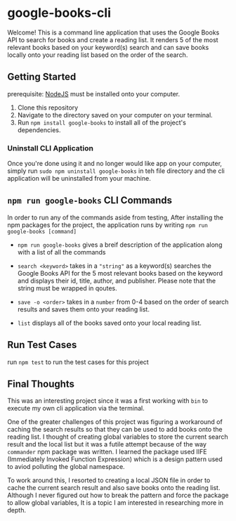 # google-books-cli

Welcome! This is a command line application that uses the Google Books API to search for books and create a reading list. It renders 5 of the most relevant books based on your keyword(s) search and can save books locally onto your reading list based on the order of the search. 


## Getting Started

prerequisite: [NodeJS](https://nodejs.org/) must be installed onto your computer. 

1. Clone this repository 
2. Navigate to the directory saved on your computer on your terminal. 
3. Run `npm install google-books` to install all of the project's dependencies. 

### Uninstall CLI Application 
Once you're done using it and no longer would like app on your computer, simply run `sudo npm uninstall google-books` in teh file directory and the cli application will be uninstalled from your machine. 

## `npm run google-books` CLI Commands

In order to run any of the commands aside from testing, After installing the npm packages for the project, the application runs by writing `npm run google-books [command]`

- `npm run google-books` gives a breif description of the application along with a list of all the commands

- `search <keyword>` takes in a `"string"` as a keyword(s) searches the Google Books API for the 5 most relevant books based on the keyword and displays their id, title, author, and publisher. Please note that the string must be wrapped in qoutes. 

- `save -o <order>` takes in a `number` from 0-4 based on the order of search results and saves them onto your reading list. 

- `list` displays all of the books saved onto your local reading list. 

## Run Test Cases

run `npm test` to run the test cases for this project

## Final Thoughts

This was an interesting project since it was a first working with `bin` to execute my own cli application via the terminal.

One of the greater challenges of this project was figuring a workaround of caching the search results so that they can be used to add books onto the reading list. I thought of creating global variables to store the current search result and the local list but it was a futile attempt because of the way `commander` npm package was written. I learned the package used IIFE (Immediately Invoked Function Expression) which is a design pattern used to aviod polluting the global namespace. 

To work around this, I resorted to creating a local JSON file in order to cache the current search result and also save books onto the reading list. Although I never figured out how to break the pattern and force the package to allow global variables, It is a topic I am interested in researching more in depth. 